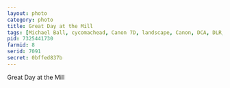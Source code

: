 ```yaml
---
layout: photo
category: photo
title: Great Day at the Mill
tags: [Michael Ball, cycomachead, Canon 7D, landscape, Canon, DCA, DLR, Disney, Disneyland Resort, Disney California Adventure, California Adventure, Grizzly River Run, water mill, mill, Grizzly Mill, water, HDRI, HDR, EF-S 10-22, Grizzly, water ride, Disney, Disneyland Resort, Anaheim, CA, U.S.A.]
pid: 7325441730 
farmid: 8
serid: 7091
secret: 0bffed837b
---
```


Great Day at the Mill